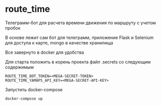 # route_time
Телеграмм-бот для расчета времени движения по маршруту с учетом пробок

В основе лежит сам бот для телеграмм, приложение Flask и Selenium для доступа к карте, mongo  в качестве хранилища

Все завернуто в docker для удобства

Для старта положить в корень проекта файл .secrets со следующим содержимым

```
ROUTE_TIME_BOT_TOKEN=<MEGA-SECRET-TOKEN>
ROUTE_TIME_YAMAPS_API_KEY=<MEGA-SECRET-API-KEY>
```
Запустить docker-compose

```bash
docker-compose up
```
